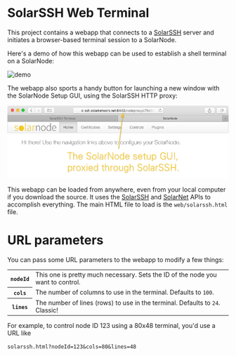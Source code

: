 # SolarSSH Web Terminal

This project contains a webapp that connects to a [SolarSSH][solarssh]
server and initiates a browser-based terminal session to a SolarNode.

Here's a demo of how this webapp can be used to establish a shell terminal on
a SolarNode:

![demo](docs/solarssh-demo-shell.gif)

The webapp also sports a handy button for launching a new window with
the SolarNode Setup GUI, using the SolarSSH HTTP proxy:

![httpproxy](docs/solarssh-demo-http-proxy.png)

This webapp can be loaded from anywhere, even from your local computer if you
download the source. It uses the [SolarSSH][solarssh-api] and [SolarNet][solarnet-api]
APIs to accomplish everything. The main HTML file to load is the `web/solarssh.html`
file.

# URL parameters

You can pass some URL parameters to the webapp to modify a few things:

<table>
	<tr>
		<th><code>nodeId</code></th>
		<td>This one is pretty much necessary. Sets the ID of the node you want to control.</td>
	</tr>
	<tr>
		<th><code>cols</code></th>
		<td>The number of columns to use in the terminal. Defaults to <code>100</code>.</td>
	</tr>
	<tr>
		<th><code>lines</code></th>
		<td>The number of lines (rows) to use in the terminal. Defaults to <code>24</code>. Classic!</td>
	</tr>
</table>

For example, to control node ID 123 using a 80x48 terminal, you'd use a URL like

	solarssh.html?nodeId=123&cols=80&lines=48


  [solarssh]: https://github.com/SolarNetwork/solarnetwork-mysolarnode/tree/develop/solarssh
  [solarssh-api]: https://github.com/SolarNetwork/solarnetwork/wiki/SolarSSH-API
  [solarnet-api]: https://github.com/SolarNetwork/solarnetwork/wiki/API-Developer-Guide
